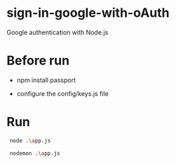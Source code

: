 # sign-in-google-with-oAuth
Google authentication with Node.js

# Before run

 - npm install passport
 
 - configure the config/keys.js file

# Run 

 ```sh
  node .\app.js
```
 
 ```sh
  nodemon .\app.js
```
 
